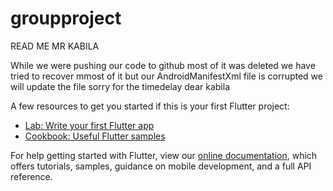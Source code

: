 # groupproject

READ ME MR KABILA


While we were pushing our code to github most of it was deleted we have tried to recover mmost of it but our AndroidManifestXml file is corrupted we will update the file sorry for the timedelay dear kabila

A few resources to get you started if this is your first Flutter project:

- [Lab: Write your first Flutter app](https://flutter.dev/docs/get-started/codelab)
- [Cookbook: Useful Flutter samples](https://flutter.dev/docs/cookbook)

For help getting started with Flutter, view our
[online documentation](https://flutter.dev/docs), which offers tutorials,
samples, guidance on mobile development, and a full API reference.
